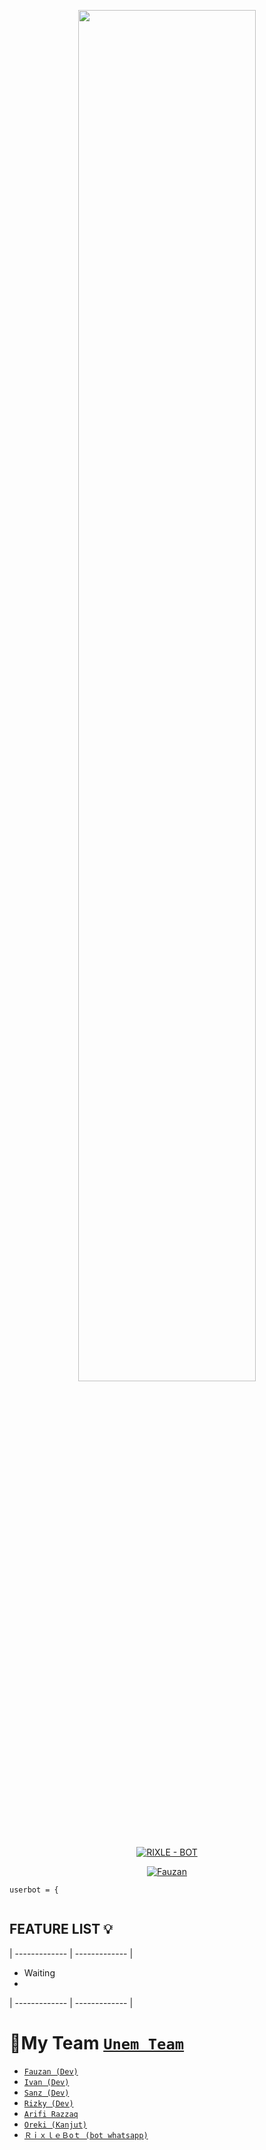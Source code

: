 <p align="center">
	<img src="https://encrypted-tbn0.gstatic.com/images?q=tbn:ANd9GcTrF6fyFoGCHmsmOXWjFxIXh-467D1nRhA4mQ&usqp=CAU" width="75%" style="margin-left: auto;margin-right: auto;display: block;">
</p>
<p align="center">
<a href="#"><img title="RIXLE - BOT" src="https://img.shields.io/badge/RixleBot-green?colorA=%23ff0000&colorB=%23017e40&style=for-the-badge"></a>
</p>
<p align="center">
<a href="https://github.com/Rizxyu"><img title="Fauzan" src="https://img.shields.io/badge/Author-Fauzan-red.svg?style=for-the-badge&logo=github"></a>
</p>
<p align="center">
</p>
</div>


```
userbot = {
 
```
## FEATURE LIST 💡
| ------------- | ------------- |
- Waiting
- 
| ------------- | ------------- |

# 👥My Team [`Unem Team`](https://chat.whatsapp.com/HCF35wzLasQ2xdUff29oqt)
* [`Fauzan (Dev)`](https://github.com/FzNMYBot)
* [`Ivan (Dev)`](https://github.com/ivan-MLN)
* [`Sanz (Dev)`](https://github.com/sanzgantengz)
* [`Rizky (Dev)`](https://github.com/Rizxyu)
* [`Arifi Razzaq`](https://github.com/Arifirazzaq2001)
* [`Oreki (Kanjut)`](https://github.com/Oreki-san)
* [`ＲｉｘｌｅＢoｔ (bot whatsapp)`](https://wa.me/62823283033323)
